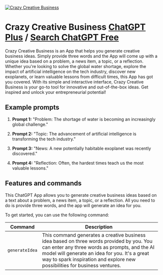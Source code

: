 
[![Crazy Creative Business](https://files.oaiusercontent.com/file-dGRlJUqYnsqwUKU23SInwxmv?se=2123-10-17T16%3A27%3A58Z&sp=r&sv=2021-08-06&sr=b&rscc=max-age%3D31536000%2C%20immutable&rscd=attachment%3B%20filename%3Df70aef3b-949f-424a-9be8-f295efde0f84.png&sig=5F3j/4VM52WJunrlpQipX1nFNWcLfb59f7QVoyuqezA%3D)](https://chat.openai.com/g/g-3DzXiGIyo-crazy-creative-business)

# Crazy Creative Business [ChatGPT Plus](https://chat.openai.com/g/g-3DzXiGIyo-crazy-creative-business) / [Search ChatGPT Free](https://gptcall.net/index.html#/?search=Crazy%20Creative%20Business)

Crazy Creative Business is an App that helps you generate creative business ideas. Simply provide three words and the App will come up with a unique idea based on a problem, a news item, a topic, or a reflection. Whether you're looking to solve the global water shortage, explore the impact of artificial intelligence on the tech industry, discover new exoplanets, or learn valuable lessons from difficult times, this App has got you covered. With its simple and interactive interface, Crazy Creative Business is your go-to tool for innovative and out-of-the-box ideas. Get inspired and unlock your entrepreneurial potential!

## Example prompts

1. **Prompt 1:** "Problem: The shortage of water is becoming an increasingly global challenge."

2. **Prompt 2:** "Topic: The advancement of artificial intelligence is transforming the tech industry."

3. **Prompt 3:** "News: A new potentially habitable exoplanet was recently discovered."

4. **Prompt 4:** "Reflection: Often, the hardest times teach us the most valuable lessons."


## Features and commands

This ChatGPT App allows you to generate creative business ideas based on a text about a problem, a news item, a topic, or a reflection. All you need to do is provide three words, and the app will generate an idea for you.

To get started, you can use the following command:

| Command | Description |
| --- | --- |
| `generateIdea` | This command generates a creative business idea based on three words provided by you. You can enter any three words as prompts, and the AI model will generate an idea for you. It's a great way to spark inspiration and explore new possibilities for business ventures. |



